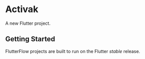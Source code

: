# Activak

A new Flutter project.

## Getting Started

FlutterFlow projects are built to run on the Flutter _stable_ release.
